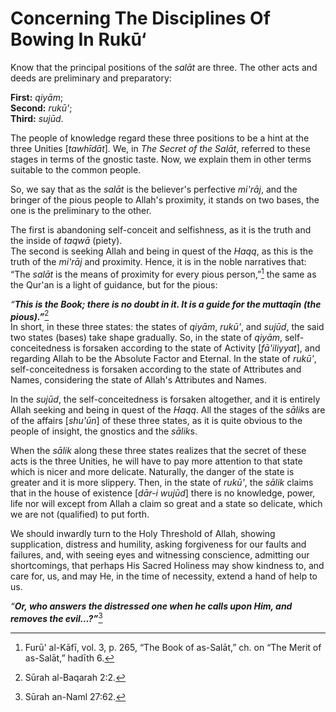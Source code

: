 Concerning The Disciplines Of Bowing In Rukū‘
=============================================

Know that the principal positions of the *salāt* are three. The other
acts and deeds are preliminary and preparatory:

**First:** *qiyām*;  
**Second:** *rukū'*;  
**Third:** *sujūd*.

The people of knowledge regard these three positions to be a hint at the
three Unities [*tawhīdāt*]*.* We, in *The Secret of the Salāt*, referred
to these stages in terms of the gnostic taste. Now, we explain them in
other terms suitable to the common people.

So, we say that as the *salāt* is the believer's perfective *mi'rāj*,
and the bringer of the pious people to Allah's proximity, it stands on
two bases, the one is the preliminary to the other.

The first is abandoning self-conceit and selfishness, as it is the truth
and the inside of *taqwā* (piety).  
 The second is seeking Allah and being in quest of the *Haqq*, as this
is the truth of the *mi'rāj* and proximity. Hence, it is in the noble
narratives that: “The *salāt* is the means of proximity for every pious
person,”[^1] the same as the Qur'an is a light of guidance, but for the
pious:

*“**This is the Book; there is no doubt in it. It is a guide for the
muttaqīn*** ***(the pious).”***[^2]  
 In short, in these three states: the states of *qiyām*, *rukū'*, and
*sujūd*, the said two states (bases) take shape gradually. So, in the
state of *qiyām*, self-conceitedness is forsaken according to the state
of Activity [*fā'iliyyat*], and regarding Allah to be the Absolute
Factor and Eternal. In the state of *rukū'*, self-conceitedness is
forsaken according to the state of Attributes and Names, considering the
state of Allah's Attributes and Names.

In the *sujūd*, the self-conceitedness is forsaken altogether, and it is
entirely Allah seeking and being in quest of the *Haqq*. All the stages
of the *sālik*s are of the affairs [*shu'ūn*] of these three states, as
it is quite obvious to the people of insight, the gnostics and the
*sālik*s.

When the *sālik* along these three states realizes that the secret of
these acts is the three Unities, he will have to pay more attention to
that state which is nicer and more delicate. Naturally, the danger of
the state is greater and it is more slippery. Then, in the state of
*rukū'*, the *sālik* claims that in the house of existence [*dār-i
wujūd*] there is no knowledge, power, life nor will except from Allah a
claim so great and a state so delicate, which we are not (qualified) to
put forth.

We should inwardly turn to the Holy Threshold of Allah, showing
supplication, distress and humility, asking forgiveness for our faults
and failures, and, with seeing eyes and witnessing conscience, admitting
our shortcomings, that perhaps His Sacred Holiness may show kindness to,
and care for, us, and may He, in the time of necessity, extend a hand of
help to us.

*“**Or, who answers the distressed one when he calls upon Him, and
removes the evil…?”***[^3]

[^1]: Furū' al-Kāfī, vol. 3, p. 265, “The Book of as-Salāt,” ch. on “The
Merit of as-Salāt,” hadīth 6.

[^2]: Sūrah al-Baqarah 2:2.

[^3]: Sūrah an-Naml 27:62.



